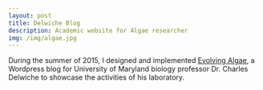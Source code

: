 ```yaml
---
layout: post
title: Delwiche Blog
description: Academic website for Algae researcher
img: /img/algae.jpg
---
```


During the summer of 2015, I designed and implemented [Evolving Algae](http://blog.umd.edu/algaeevolve/), a Wordpress blog for University of Maryland biology professor Dr. Charles Delwiche to showcase the activities of his laboratory.  


